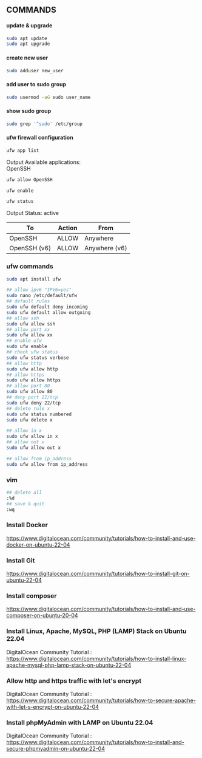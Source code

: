 ## COMMANDS

#### update & upgrade
````bash
sudo apt update
sudo apt upgrade
````

#### create new user
````bash
sudo adduser new_user
````
#### add user to sudo group
````bash
sudo usermod -aG sudo user_name
````
#### show sudo group
````bash
sudo grep '^sudo' /etc/group
````

#### ufw firewall configuration
````bash
ufw app list
````
Output
Available applications:<br>
  OpenSSH
  
````bash
ufw allow OpenSSH
````
````bash
ufw enable
````
````bash
ufw status
````
Output
Status: active

| To            | Action | From           |
| ------------- | ------ | -------------- |
| OpenSSH       | ALLOW  | Anywhere       |
| OpenSSH (v6)  | ALLOW  | Anywhere (v6)  |

### ufw commands
````bash
sudo apt install ufw

## allow ipv6 "IPV6=yes"
sudo nano /etc/default/ufw
## default rules
sudo ufw default deny incoming
sudo ufw default allow outgoing
## allow ssh
sudo ufw allow ssh
## allow port xx
sudo ufw allow xx
## enable ufw
sudo ufw enable
## check ufw status
sudo ufw status verbose
## allow http
sudo ufw allow http
## allow https
sudo ufw allow https
## allow port 80
sudo ufw allow 80
## deny port 22/tcp
sudo ufw deny 22/tcp
## delete rule x
sudo ufw status numbered
sudo ufw delete x

## allow in x
sudo ufw allow in x
## allow out x
sudo ufw allow out x

## allow from ip_address
sudo ufw allow from ip_address
````

### vim
````bash
## delete all
:%d
## save & quit
:wq
`````

### Install Docker
https://www.digitalocean.com/community/tutorials/how-to-install-and-use-docker-on-ubuntu-22-04

### Install Git
https://www.digitalocean.com/community/tutorials/how-to-install-git-on-ubuntu-22-04

### Install composer
https://www.digitalocean.com/community/tutorials/how-to-install-and-use-composer-on-ubuntu-20-04

### Install Linux, Apache, MySQL, PHP (LAMP) Stack on Ubuntu 22.04
DigitalOcean Community Tutorial :
https://www.digitalocean.com/community/tutorials/how-to-install-linux-apache-mysql-php-lamp-stack-on-ubuntu-22-04

### Allow http and https traffic with let's encrypt
DigitalOcean Community Tutorial :
https://www.digitalocean.com/community/tutorials/how-to-secure-apache-with-let-s-encrypt-on-ubuntu-22-04

### Install phpMyAdmin with LAMP on Ubuntu 22.04
DigitalOcean Community Tutorial :
https://www.digitalocean.com/community/tutorials/how-to-install-and-secure-phpmyadmin-on-ubuntu-22-04
